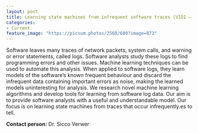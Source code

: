 ```yaml
---
layout: post
title: Learning state machines from infrequent software traces (VIDI – TTW)
categories:
- Current
feature_image: "https://picsum.photos/2560/600?image=872"
---
```


Software leaves many traces of network packets, system calls, and warning or error statements, called logs. Software analysts study these logs to find programming errors and other issues. Machine learning techniques can be used to automate this analysis. When applied to software logs, they learn models of the software’s known frequent behaviour and discard the infrequent data containing important errors as noise, making the learned models uninteresting for analysis. We research novel machine learning algorithms and develop tools for learning from software log data. Our aim is to provide software analysts with a useful and understandable model. Our focus is on learning state machines from traces that occur infrequently.es to tell.


**Contact person:** Dr. Sicco Verwer
